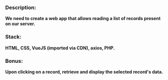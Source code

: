 ### Description: 
**We need to create a web app that allows reading a list of records present on our server.**
### Stack: 
**HTML, CSS, VueJS (imported via CDN), axios, PHP.**

### Bonus: 
**Upon clicking on a record, retrieve and display the selected record's data.**